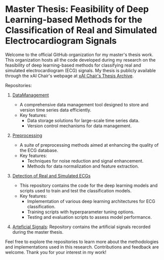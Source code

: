 # Master Thesis: Feasibility of Deep Learning-based Methods for the Classification of Real and Simulated Electrocardiogram Signals

Welcome to the official GitHub organization for my master's thesis work. This organization hosts all the code developed during my research on the feasibility of deep learning-based methods for classifying real and simulated electrocardiogram (ECG) signals. My thesis is publicly available through the xAI Chair's webpage at [xAI Chair's Thesis Archive](https://www.uni-bamberg.de/xai/studium/abschlussarbeiten/).

Repositories:

1. [DataManagement](https://github.com/Detecting-Simulated-Real-ECG-Signals/DataManagement)
    * A comprehensive data management tool designed to store and version time series data efficiently.
    * Key features:
        * Data storage solutions for large-scale time series data.
        * Version control mechanisms for data management.

2. [Preprocessing](https://github.com/Detecting-Simulated-Real-ECG-Signals/Preprocessing)
    * A suite of preprocessing methods aimed at enhancing the quality of the ECG database.
    * Key features:
        * Techniques for noise reduction and signal enhancement.
        * Methods for data normalization and feature extraction.

3. [Detection of Real and Simulated ECGs](https://github.com/Detecting-Simulated-Real-ECG-Signals/DataManagement)
    * This repository contains the code for the deep learning models and scripts used to train and test the classification models.
    * Key features:
        * Implementation of various deep learning architectures for ECG classification.
        * Training scripts with hyperparameter tuning options.
        * Testing and evaluation scripts to assess model performance.

4. [Arteficial Signals](https://github.com/Detecting-Simulated-Real-ECG-Signals/Artificial-Signals): Repository contains the artificial signals recorded during the master thesis.
     
        
Feel free to explore the repositories to learn more about the methodologies and implementations used in this research. Contributions and feedback are welcome. Thank you for your interest in my work!






